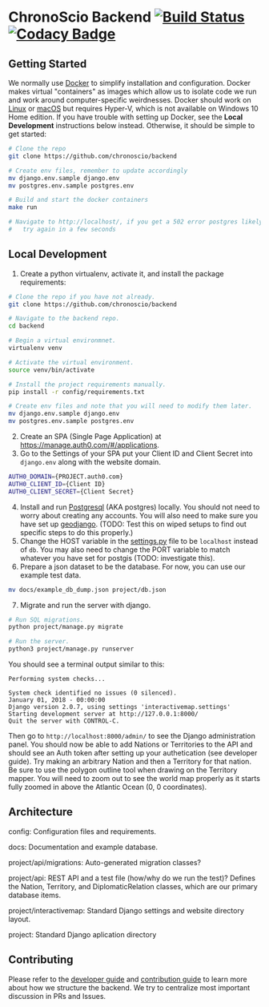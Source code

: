 # ChronoScio Backend [![Build Status](https://travis-ci.org/chronoscio/backend.svg?branch=master)](https://travis-ci.org/interactivemap/backend) [![Codacy Badge](https://api.codacy.com/project/badge/Grade/0074e97bc13b476ea3eec279483d3cab)](https://www.codacy.com/app/whirish/backend?utm_source=github.com&amp;utm_medium=referral&amp;utm_content=interactivemap/backend&amp;utm_campaign=Badge_Grade)

## Getting Started
We normally use [Docker](https://en.wikipedia.org/wiki/Docker_(software)) to simplify installation and configuration. Docker makes virtual "containers" as images which allow us to isolate code we run and work around computer-specific weirdnesses. Docker should work on [Linux](https://docs.docker.com/install/linux/docker-ce/ubuntu/) or [macOS](https://docs.docker.com/docker-for-mac/install/) but requires Hyper-V, which is not available on Windows 10 Home edition. If you have trouble with setting up Docker, see the **Local Development** instructions below instead. Otherwise, it should be simple to get started:
```bash
# Clone the repo
git clone https://github.com/chronoscio/backend

# Create env files, remember to update accordingly
mv django.env.sample django.env
mv postgres.env.sample postgres.env

# Build and start the docker containers
make run

# Navigate to http://localhost/, if you get a 502 error postgres likely has not been initialized yet,
#   try again in a few seconds
```

## Local Development
1) Create a python virtualenv, activate it, and install the package requirements:
```bash
# Clone the repo if you have not already.
git clone https://github.com/chronoscio/backend

# Navigate to the backend repo.
cd backend

# Begin a virtual environmnet.
virtualenv venv

# Activate the virtual environment.
source venv/bin/activate

# Install the project requirements manually.
pip install -r config/requirements.txt

# Create env files and note that you will need to modify them later.
mv django.env.sample django.env
mv postgres.env.sample postgres.env
```
2) Create an SPA (Single Page Application) at https://manage.auth0.com/#/applications.
3) Go to the Settings of your SPA put your Client ID and Client Secret into `django.env` along with the website domain.
```bash
AUTH0_DOMAIN={PROJECT.auth0.com}
AUTH0_CLIENT_ID={Client ID}
AUTH0_CLIENT_SECRET={Client Secret}
```
4) Install and run [Postgresql](https://www.postgresql.org/docs/9.3/static/tutorial-install.html) (AKA postgres) locally. You should not need to worry about creating any accounts. You will also need to make sure you have set up [geodjango](https://docs.djangoproject.com/en/2.1/ref/contrib/gis/install/).  (TODO: Test this on wiped setups to find out specific steps to do this properly.)
5) Change the HOST variable in the [settings.py](https://github.com/chronoscio/backend/blob/master/project/interactivemap/settings.py) file to be `localhost` instead of `db`. You may also need to change the PORT variable to match whatever you have set for postgis (TODO: investigate this).
6) Prepare a json dataset to be the database. For now, you can use our example test data.
```bash
mv docs/example_db_dump.json project/db.json
```
7) Migrate and run the server with django.
```bash
# Run SQL migrations.
python project/manage.py migrate

# Run the server.
python3 project/manage.py runserver
```
You should see a terminal output similar to this:
```
Performing system checks...

System check identified no issues (0 silenced).
January 01, 2018 - 00:00:00
Django version 2.0.7, using settings 'interactivemap.settings'
Starting development server at http://127.0.0.1:8000/
Quit the server with CONTROL-C.
```
Then go to `http://localhost:8000/admin/` to see the Django administration panel. You should now be able to add Nations or Territories to the API and should see an Auth token after setting up your authetication (see developer guide). Try making an arbitrary Nation and then a Territory for that nation. Be sure to use the polygon outline tool when drawing on the Territory mapper. You will need to zoom out to see the world map properly as it starts fully zoomed in above the Atlantic Ocean (0, 0 coordinates).

## Architecture
config: Configuration files and requirements.

docs: Documentation and example database.

project/api/migrations: Auto-generated migration classes?

project/api: REST API and a test file (how/why do we run the test)?  Defines the Nation, Territory, and DiplomaticRelation classes, which are our primary database items.

project/interactivemap: Standard Django settings and website directory layout.

project: Standard Django aplication directory

## Contributing
Please refer to the [developer guide](./docs/DEVELOPER.md) and [contribution guide](./docs/CONTRIBUTING.md) to learn more about how we structure the backend. We try to centralize most important discussion in PRs and Issues.
